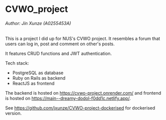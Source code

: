 # CVWO_project

###### Author: Jin Xunze (A0255453A)

This is a project I did up for NUS's CVWO project. It resembles a forum that users can log in, post and comment on other's posts.

It features CRUD functions and JWT authentication.

Tech stack:

- PostgreSQL as database
- Ruby on Rails as backend
- ReactJS as frontend

The backend is hosted on https://cvwo-project.onrender.com/ and frontend is hosted on https://main--dreamy-dodol-f0dd1c.netlify.app/.

See https://github.com/jxunze/CVWO-project-dockerised for dockerised version.
